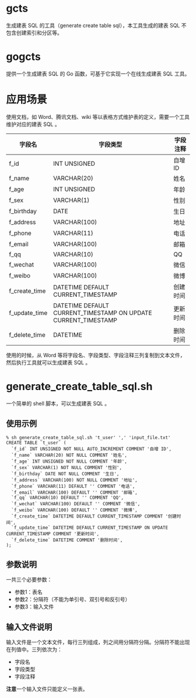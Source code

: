 # gcts

生成建表 SQL 的工具（generate create table sql），本工具生成的建表 SQL 不包含创建索引和分区等。

# gogcts

提供一个生成建表 SQL 的 Go 函数，可基于它实现一个在线生成建表 SQL 工具。

# 应用场景

使用文档，如 Word、腾讯文档、wiki 等以表格方式维护表的定义，需要一个工具维护对应的建表 SQL 。

| 字段名           | 字段类型                                                           | 字段注释  |
|---------------|----------------------------------------------------------------|-------|
| f_id          | INT UNSIGNED                                                   | 自增 ID |
| f_name        | VARCHAR(20)                                                    | 姓名    |
| f_age         | INT UNSIGNED                                                   | 年龄    |
| f_sex         | VARCHAR(1)                                                     | 性别    |
| f_birthday    | DATE                                                           | 生日    |
| f_address     | VARCHAR(100)                                                   | 地址    |
| f_phone       | VARCHAR(11)                                                    | 电话    |
| f_email       | VARCHAR(100)                                                   | 邮箱    |
| f_qq          | VARCHAR(10)                                                    | QQ    |
| f_wechat      | VARCHAR(100)                                                   | 微信    |
| f_weibo       | VARCHAR(100)                                                   | 微博    |
| f_create_time | DATETIME DEFAULT CURRENT_TIMESTAMP                             | 创建时间  |
| f_update_time | DATETIME DEFAULT CURRENT_TIMESTAMP ON UPDATE CURRENT_TIMESTAMP | 更新时间  |
| f_delete_time | DATETIME                                                       | 删除时间  |

使用的时候，从 Word 等将字段名、字段类型、字段注释三列复制到文本文件，然后执行工具就可以生成建表 SQL 。

# generate_create_table_sql.sh 

一个简单的 shell 脚本，可以生成建表 SQL 。

## 使用示例

```shell
% sh generate_create_table_sql.sh 't_user' ',' 'input_file.txt'
CREATE TABLE `t_user` (
  `f_id` INT UNSIGNED NOT NULL AUTO_INCREMENT COMMENT '自增 ID',
  `f_name` VARCHAR(20) NOT NULL COMMENT '姓名',
  `f_age` INT UNSIGNED NOT NULL COMMENT '年龄',
  `f_sex` VARCHAR(1) NOT NULL COMMENT '性别',
  `f_birthday` DATE NOT NULL COMMENT '生日',
  `f_address` VARCHAR(100) NOT NULL COMMENT '地址',
  `f_phone` VARCHAR(11) DEFAULT '' COMMENT '电话',
  `f_email` VARCHAR(100) DEFAULT '' COMMENT '邮箱',
  `f_qq` VARCHAR(10) DEFAULT '' COMMENT 'QQ',
  `f_wechat` VARCHAR(100) DEFAULT '' COMMENT '微信',
  `f_weibo` VARCHAR(100) DEFAULT '' COMMENT '微博',
  `f_create_time` DATETIME DEFAULT CURRENT_TIMESTAMP COMMENT '创建时间',
  `f_update_time` DATETIME DEFAULT CURRENT_TIMESTAMP ON UPDATE CURRENT_TIMESTAMP COMMENT '更新时间',
  `f_delete_time` DATETIME COMMENT '删除时间',
);
```

## 参数说明

一共三个必要参数：

* 参数1：表名
* 参数2：分隔符（不能为单引号、双引号和反引号）
* 参数3：输入文件

## 输入文件说明

输入文件是一个文本文件，每行三列组成，列之间用分隔符分隔。分隔符不能出现在列值中。三列依次为：

* 字段名
* 字段类型
* 字段注释

**注意**一个输入文件只能定义一张表。
